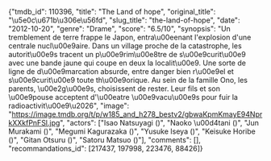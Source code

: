 {"tmdb_id": 110396, "title": "The Land of hope", "original_title": "\u5e0c\u671b\u306e\u56fd", "slug_title": "the-land-of-hope", "date": "2012-10-20", "genre": "Drame", "score": "6.5/10", "synopsis": "Un tremblement de terre frappe le Japon, entra\u00eenant l'explosion d'une centrale nucl\u00e9aire.  Dans un village proche de la catastrophe, les autorit\u00e9s tracent un p\u00e9rim\u00e8tre de s\u00e9curit\u00e9 avec une bande jaune qui coupe en deux la localit\u00e9. Une sorte de ligne de d\u00e9marcation absurde, entre danger bien r\u00e9el et s\u00e9curit\u00e9 toute th\u00e9orique.  Au sein de la famille Ono, les parents, \u00e2g\u00e9s, choisissent de rester. Leur fils et son \u00e9pouse acceptent d'\u00eatre \u00e9vacu\u00e9s pour fuir la radioactivit\u00e9\u2026", "image": "https://image.tmdb.org/t/p/w185_and_h278_bestv2/gbwaKpmKmayE94NprkXXkfPnFSl.jpg", "actors": ["Isao Natsuyagi ()", "Naoko \u00d4tani ()", "Jun Murakami ()", "Megumi Kagurazaka ()", "Yusuke Iseya ()", "Keisuke Horibe ()", "Gitan Otsuru ()", "Satoru Matsuo ()"], "comments": [], "recommandations_id": [217437, 197998, 223476, 88426]}